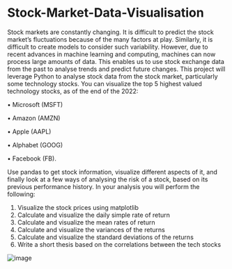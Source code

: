 # Stock-Market-Data-Visualisation
Stock markets are constantly changing. It is difficult to predict the stock market’s fluctuations because of the many factors at play. Similarly, it is difficult to create models to consider such variability. However, due to recent advances in machine learning and computing, machines can now process large amounts of data. This enables us to use stock exchange data from the past to analyse trends and predict future changes.
This project will leverage Python to analyse stock data from the stock market, particularly some technology stocks. You can visualize the top 5 highest valued technology stocks, as of the end of the 2022:

•	Microsoft (MSFT)

•	Amazon (AMZN)

•	Apple (AAPL)

•	Alphabet (GOOG)

•	Facebook (FB).

Use pandas to get stock information, visualize different aspects of it, and finally look at a few ways of analysing the risk of a stock, based on its previous performance history.
In your analysis you will perform the following:
1.	Visualize the stock prices using matplotlib
2.	Calculate and visualize the daily simple rate of return
3.	Calculate and visualize the mean rates of return 
4.	Calculate and visualize the variances of the returns
5.	Calculate and visualize the standard deviations of the returns
6.	Write a short thesis based on the correlations between the tech stocks

![image](https://user-images.githubusercontent.com/90443509/216833046-a1480c97-8af6-4435-9ed7-4210a1749043.png)


